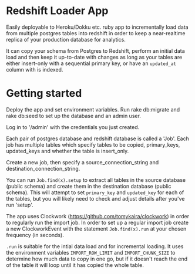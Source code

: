 # Redshift Loader App
Easily deployable to Heroku/Dokku etc. ruby app to incrementally load data from multiple postgres tables into redshift in order to keep a near-realtime replica of your production database for analytics. 

It can copy your schema from Postgres to Redshift, perform an initial data load and then keep it up-to-date with changes as long as your tables are either insert-only with a sequential primary key, or have an `updated_at` column with is indexed.

# Getting started

Deploy the app and set environment variables. Run rake db:migrate and rake db:seed to set up the database and an admin user.

Log in to '/admin' with the credentials you just created.

Each pair of postgres database and redshift database is called a 'Job'. Each job has multiple tables which specify tables to be copied, primary_keys, updated_keys and whether the table is insert_only.

Create a new job, then specify a source_connection_string and destination_connection_string.

You can run `Job.find(x).setup` to extract all tables in the source database (public schema) and create them in the destination database (public schema). This will attempt to set `primary_key` and `updated_key` for each of the tables, but you will likely need to check and adjust details after you've run 'setup'.

The app uses Clockwork (https://github.com/tomykaira/clockwork) in order to regularly run the import job. In order to set up a regular import job create a new ClockworkEvent with the statement `Job.find(x).run` at your chosen frequency (in seconds).

`.run` is suitable for the intial data load and for incremental loading. It uses the environment variables `IMPORT_ROW_LIMIT` and `IMPORT_CHUNK_SIZE` to determine how much data to copy in one go, but if it doesn't reach the end of the table it will loop until it has copied the whole table.

